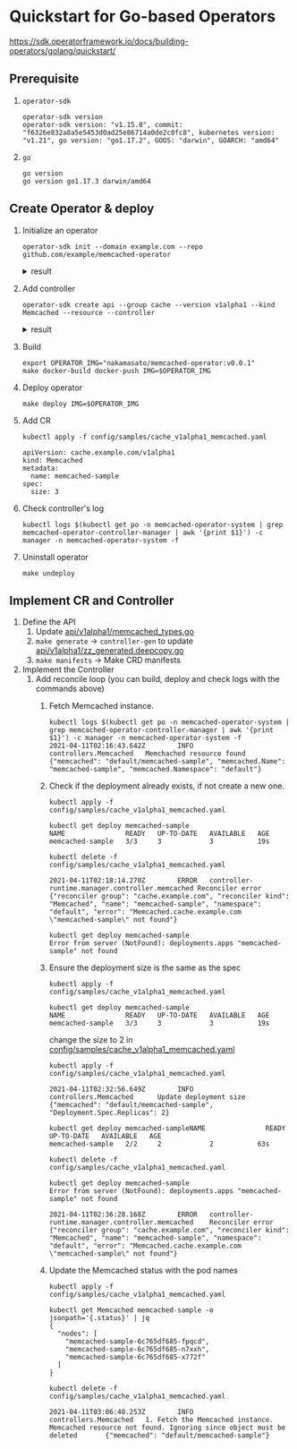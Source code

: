 # Quickstart for Go-based Operators

https://sdk.operatorframework.io/docs/building-operators/golang/quickstart/

## Prerequisite

1. `operator-sdk`

    ```
    operator-sdk version
    operator-sdk version: "v1.15.0", commit: "f6326e832a8a5e5453d0ad25e86714a0de2c0fc8", kubernetes version: "v1.21", go version: "go1.17.2", GOOS: "darwin", GOARCH: "amd64"
    ```

1. `go`

    ```
    go version
    go version go1.17.3 darwin/amd64
    ```

## Create Operator & deploy

1. Initialize an operator

    ```
    operator-sdk init --domain example.com --repo github.com/example/memcached-operator
    ```

    <details><summary>result</summary>

    ```
    Writing kustomize manifests for you to edit...
    Writing scaffold for you to edit...
    Get controller runtime:
    $ go get sigs.k8s.io/controller-runtime@v0.10.0
    go: downloading sigs.k8s.io/controller-runtime v0.10.0
    go: downloading k8s.io/utils v0.0.0-20210802155522-efc7438f0176
    go: downloading k8s.io/component-base v0.22.1
    go: downloading k8s.io/apiextensions-apiserver v0.22.1
    Update dependencies:
    $ go mod tidy
    Next: define a resource with:
    $ operator-sdk create api
    ```

    </details>

1. Add controller

    ```
    operator-sdk create api --group cache --version v1alpha1 --kind Memcached --resource --controller
    ```

    <details><summary>result</summary>

    ```
    Writing kustomize manifests for you to edit...
    Writing scaffold for you to edit...
    api/v1alpha1/memcached_types.go
    controllers/memcached_controller.go
    Update dependencies:
    $ go mod tidy
    Running make:
    $ make generate
    go: creating new go.mod: module tmp
    Downloading sigs.k8s.io/controller-tools/cmd/controller-gen@v0.7.0
    go: downloading sigs.k8s.io/controller-tools v0.7.0
    go: downloading github.com/fatih/color v1.12.0
    go: downloading golang.org/x/tools v0.1.5
    go: downloading github.com/gobuffalo/flect v0.2.3
    go: downloading github.com/mattn/go-isatty v0.0.12
    go get: installing executables with 'go get' in module mode is deprecated.
            To adjust and download dependencies of the current module, use 'go get -d'.
            To install using requirements of the current module, use 'go install'.
            To install ignoring the current module, use 'go install' with a version,
            like 'go install example.com/cmd@latest'.
            For more information, see https://golang.org/doc/go-get-install-deprecation
            or run 'go help get' or 'go help install'.
    go get: added github.com/fatih/color v1.12.0
    go get: added github.com/go-logr/logr v0.4.0
    go get: added github.com/gobuffalo/flect v0.2.3
    go get: added github.com/gogo/protobuf v1.3.2
    go get: added github.com/google/go-cmp v0.5.6
    go get: added github.com/google/gofuzz v1.1.0
    go get: added github.com/inconshreveable/mousetrap v1.0.0
    go get: added github.com/json-iterator/go v1.1.11
    go get: added github.com/mattn/go-colorable v0.1.8
    go get: added github.com/mattn/go-isatty v0.0.12
    go get: added github.com/modern-go/concurrent v0.0.0-20180306012644-bacd9c7ef1dd
    go get: added github.com/modern-go/reflect2 v1.0.1
    go get: added github.com/spf13/cobra v1.2.1
    go get: added github.com/spf13/pflag v1.0.5
    go get: added golang.org/x/mod v0.4.2
    go get: added golang.org/x/net v0.0.0-20210520170846-37e1c6afe023
    go get: added golang.org/x/sys v0.0.0-20210616094352-59db8d763f22
    go get: added golang.org/x/text v0.3.6
    go get: added golang.org/x/tools v0.1.5
    go get: added golang.org/x/xerrors v0.0.0-20200804184101-5ec99f83aff1
    go get: added gopkg.in/inf.v0 v0.9.1
    go get: added gopkg.in/yaml.v2 v2.4.0
    go get: added gopkg.in/yaml.v3 v3.0.0-20210107192922-496545a6307b
    go get: added k8s.io/api v0.22.2
    go get: added k8s.io/apiextensions-apiserver v0.22.2
    go get: added k8s.io/apimachinery v0.22.2
    go get: added k8s.io/klog/v2 v2.9.0
    go get: added k8s.io/utils v0.0.0-20210819203725-bdf08cb9a70a
    go get: added sigs.k8s.io/controller-tools v0.7.0
    go get: added sigs.k8s.io/structured-merge-diff/v4 v4.1.2
    go get: added sigs.k8s.io/yaml v1.2.0
    /Users/masato-naka/repos/nakamasato/memcached-operator/bin/controller-gen object:headerFile="hack/boilerplate.go.txt" paths="./..."
    Next: implement your new API and generate the manifests (e.g. CRDs,CRs) with:
    $ make manifests
    ```

    </details>

1. Build

    ```
    export OPERATOR_IMG="nakamasato/memcached-operator:v0.0.1"
    make docker-build docker-push IMG=$OPERATOR_IMG
    ```

1. Deploy operator

    ```
    make deploy IMG=$OPERATOR_IMG
    ```

1. Add CR

    ```
    kubectl apply -f config/samples/cache_v1alpha1_memcached.yaml
    ```

    ```
    apiVersion: cache.example.com/v1alpha1
    kind: Memcached
    metadata:
      name: memcached-sample
    spec:
      size: 3
    ```

1. Check controller's log

    ```
    kubectl logs $(kubectl get po -n memcached-operator-system | grep memcached-operator-controller-manager | awk '{print $1}') -c manager -n memcached-operator-system -f
    ```

1. Uninstall operator

    ```
    make undeploy
    ```

## Implement CR and Controller

1. Define the API
    1. Update [api/v1alpha1/memcached_types.go]()
    1. `make generate` -> `controller-gen` to update [api/v1alpha1/zz_generated.deepcopy.go]()
    1. `make manifests` -> Make CRD manifests
1. Implement the Controller
    1. Add reconcile loop (you can build, deploy and check logs with the commands above)
        1. Fetch Memcached instance.

            ```
            kubectl logs $(kubectl get po -n memcached-operator-system | grep memcached-operator-controller-manager | awk '{print $1}') -c manager -n memcached-operator-system -f
            2021-04-11T02:16:43.642Z        INFO    controllers.Memcached   Memchached resource found       {"memcached": "default/memcached-sample", "memcached.Name": "memcached-sample", "memcached.Namespace": "default"}
            ```

        1. Check if the deployment already exists, if not create a new one.

            ```
            kubectl apply -f config/samples/cache_v1alpha1_memcached.yaml
            ```

            ```
            kubectl get deploy memcached-sample
            NAME               READY   UP-TO-DATE   AVAILABLE   AGE
            memcached-sample   3/3     3            3           19s
            ```

            ```
            kubectl delete -f config/samples/cache_v1alpha1_memcached.yaml
            ```

            ```
            2021-04-11T02:18:14.270Z        ERROR   controller-runtime.manager.controller.memcached Reconciler error       {"reconciler group": "cache.example.com", "reconciler kind": "Memcached", "name": "memcached-sample", "namespace": "default", "error": "Memcached.cache.example.com \"memcached-sample\" not found"}
            ```

            ```
            kubectl get deploy memcached-sample
            Error from server (NotFound): deployments.apps "memcached-sample" not found
            ```

        1. Ensure the deployment size is the same as the spec

            ```
            kubectl apply -f config/samples/cache_v1alpha1_memcached.yaml
            ```

            ```
            kubectl get deploy memcached-sample
            NAME               READY   UP-TO-DATE   AVAILABLE   AGE
            memcached-sample   3/3     3            3           19s
            ```

            change the size to 2 in [config/samples/cache_v1alpha1_memcached.yaml]()

            ```
            kubectl apply -f config/samples/cache_v1alpha1_memcached.yaml
            ```

            ```
            2021-04-11T02:32:56.649Z        INFO    controllers.Memcached      Update deployment size  {"memcached": "default/memcached-sample", "Deployment.Spec.Replicas": 2}
            ```

            ```
            kubectl get deploy memcached-sampleNAME               READY   UP-TO-DATE   AVAILABLE   AGE
            memcached-sample   2/2     2            2           63s
            ```

            ```
            kubectl delete -f config/samples/cache_v1alpha1_memcached.yaml
            ```

            ```
            kubectl get deploy memcached-sample
            Error from server (NotFound): deployments.apps "memcached-sample" not found
            ```

            ```
            2021-04-11T02:36:28.168Z        ERROR   controller-runtime.manager.controller.memcached    Reconciler error   {"reconciler group": "cache.example.com", "reconciler kind": "Memcached", "name": "memcached-sample", "namespace": "default", "error": "Memcached.cache.example.com \"memcached-sample\" not found"}
            ```

        1. Update the Memcached status with the pod names

            ```
            kubectl apply -f config/samples/cache_v1alpha1_memcached.yaml
            ```

            ```
            kubectl get Memcached memcached-sample -o jsonpath='{.status}' | jq
            {
              "nodes": [
                "memcached-sample-6c765df685-fpqcd",
                "memcached-sample-6c765df685-n7xxh",
                "memcached-sample-6c765df685-x772f"
              ]
            }
            ```

            ```
            kubectl delete -f config/samples/cache_v1alpha1_memcached.yaml
            ```

            ```
            2021-04-11T03:06:40.253Z        INFO    controllers.Memcached   1. Fetch the Memcached instance. Memcached resource not found. Ignoring since object must be deleted       {"memcached": "default/memcached-sample"}
            ```

